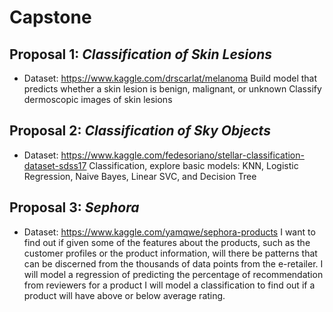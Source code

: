 # Capstone

## Proposal 1: ***Classification of Skin Lesions***
- Dataset: https://www.kaggle.com/drscarlat/melanoma
Build model that predicts whether a skin lesion is benign, malignant, or unknown
Classify dermoscopic images of skin lesions

## Proposal 2: ***Classification of Sky Objects***
- Dataset: https://www.kaggle.com/fedesoriano/stellar-classification-dataset-sdss17
Classification, explore basic models: KNN, Logistic Regression, Naive Bayes, Linear SVC, and Decision Tree


## Proposal 3: ***Sephora***
- Dataset: https://www.kaggle.com/yamqwe/sephora-products
I want to find out if given some of the features about the products, such as the customer profiles or the product information, will there be patterns that can be discerned from the thousands of data points from the e-retailer. 
I will model a regression of predicting the percentage of recommendation from reviewers for a product
I will model a classification to find out if a product will have above or below average rating.
